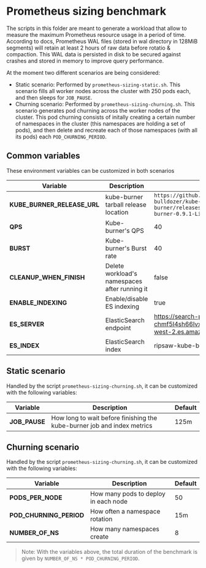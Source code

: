 # Prometheus sizing benchmark

The scripts in this folder are meant to generate a workload that allow to measure the maximum Prometheus resource usage in a period of time.
According to docs, Prometheus WAL files (stored in wal directory in 128MiB segments) will retain at least 2 hours of raw data before rotatio & compaction. This WAL data is persisted in disk to be secured against crashes and stored in memory to improve query performance.

At the moment two different scenarios are being considered:

- Static scenario: Performed by `prometheus-sizing-static.sh`. This scenario fills all worker nodes across the cluster with 250 pods each, and then sleeps for `JOB_PAUSE`.
- Churning scenario: Performed by `prometheus-sizing-churning.sh`. This scenario generates pod churning across the worker nodes of the cluster. This pod churning consists of initally creating a certain number of namespaces in the cluster (this namespaces are holding a set of pods), and then delete and recreate each of those namespaces (with all its pods) each `POD_CHURNING_PERIOD`.

## Common variables

These environment variables can be customized in both scenarios

| Variable         | Description                         | Default |
|------------------|-------------------------------------|---------|
| **KUBE_BURNER_RELEASE_URL** | kube-burner tarball release location | `https://github.com/cloud-bulldozer/kube-burner/releases/download/v0.9.1/kube-burner-0.9.1-Linux-x86_64.tar.gz` |
| **QPS**              | Kube-burner's QPS                     | 40 |
| **BURST**              | Kube-burner's Burst rate            | 40 |
| **CLEANUP_WHEN_FINISH** | Delete workload's namespaces after running it | false |
| **ENABLE_INDEXING**  | Enable/disable ES indexing      | true |
| **ES_SERVER**        | ElasticSearch endpoint         | https://search-perfscale-dev-chmf5l4sh66lvxbnadi4bznl3a.us-west-2.es.amazonaws.com:443|
| **ES_INDEX**         | ElasticSearch index            | ripsaw-kube-burner |

## Static scenario

Handled by the script `prometheus-sizing-churning.sh`, it can be customized with the following variables:

| Variable         | Description                         | Default |
|------------------|-------------------------------------|---------|
| **JOB_PAUSE**        | How long to wait before finishing the kube-burner job and index metrics | 125m |

## Churning scenario

Handled by the script `prometheus-sizing-churning.sh`, it can be customized with the following variables:

| Variable         | Description                         | Default |
|------------------|-------------------------------------|---------|
| **PODS_PER_NODE**    | How many pods to deploy in each node  | 50 |
| **POD_CHURNING_PERIOD**    | How often a namespace rotation  | 15m |
| **NUMBER_OF_NS**    | How many namespaces create             | 8 |

> Note: With the variables above, the total duration of the benchmark is given by `NUMBER_OF_NS * POD_CHURNING_PERIOD`.
